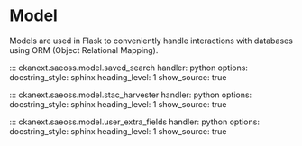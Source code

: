 # Model 

Models are used in Flask to conveniently handle interactions with databases using ORM 
(Object Relational Mapping). 


::: ckanext.saeoss.model.saved_search
    handler: python
    options:
        docstring_style: sphinx
        heading_level: 1
        show_source: true



::: ckanext.saeoss.model.stac_harvester
    handler: python
    options:
        docstring_style: sphinx
        heading_level: 1
        show_source: true


::: ckanext.saeoss.model.user_extra_fields
    handler: python
    options:
        docstring_style: sphinx
        heading_level: 1
        show_source: true